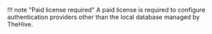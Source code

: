 !!! note "Paid license required"
    A paid license is required to configure authentication providers other than the local database managed by TheHive.